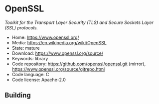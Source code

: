 # OpenSSL

_Toolkit for the Transport Layer Security (TLS) and Secure Sockets Layer (SSL) protocols._

- Home: https://www.openssl.org/
- Media: https://en.wikipedia.org/wiki/OpenSSL
- State: mature
- Download: https://www.openssl.org/source/
- Keywords: library
- Code repository: https://github.com/openssl/openssl.git (mirror), https://www.openssl.org/source/gitrepo.html
- Code language: C
- Code license: Apache-2.0

## Building
